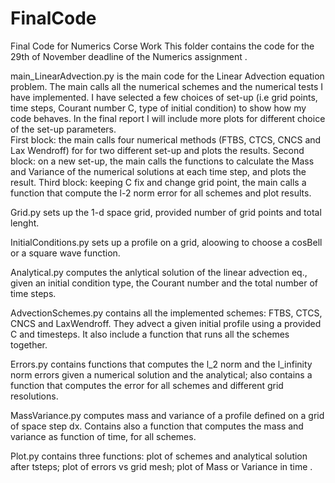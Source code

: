 # FinalCode
Final Code for Numerics Corse Work
This folder contains the code for the 29th of November deadline of the Numerics assignment .

main_LinearAdvection.py is the main code for the Linear Advection equation problem. The main calls all the numerical schemes and the numerical tests I have implemented. I have selected a few choices of set-up (i.e grid points, time steps, Courant number C, type of initial condition) to show how my code behaves. In the final report I will include more plots for different choice of the set-up parameters.  
First block: the main calls four numerical methods (FTBS, CTCS, CNCS and Lax Wendroff) for 
for two different set-up and plots the results.
Second block: on a new set-up, the main calls the functions to calculate the Mass and Variance of the numerical solutions at each time step, and plots the result. 
Third block: keeping C fix and change grid point, the main calls a function that compute the l-2 norm error for all schemes and plot results. 

Grid.py sets up the 1-d space grid, provided number of grid points and total lenght.

InitialConditions.py sets up a profile on a grid, aloowing to choose a cosBell or a square wave function.

Analytical.py computes the anlytical solution of the linear advection eq., given an initial condition type, the Courant number and the total number of time steps.

AdvectionSchemes.py contains all the implemented schemes: FTBS, CTCS, CNCS and LaxWendroff. They advect a given initial profile using a provided C and timesteps. It also include a function that runs all the schemes together.

Errors.py contains functions that computes the l_2 norm and the l_infinity norm errors given a numerical solution and the analytical; also contains a function that computes the error for all schemes and different grid resolutions.

MassVariance.py computes mass and variance of a profile defined on a grid of space step dx. Contains also a function that computes the mass and variance as function of time, for all schemes.

Plot.py contains three functions: plot of schemes and analytical solution after tsteps; plot of errors vs grid mesh; plot of Mass or Variance in time .
